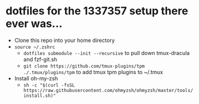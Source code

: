 # dotfiles for the 1337357 setup there ever was...

- Clone this repo into your home directory
- `source ~/.zshrc`
    - `dotfiles submodule --init --recursive` to pull down tmux-dracula and fzf-git.sh
    - `git clone https://github.com/tmux-plugins/tpm ./.tmux/plugins/tpm` to add tmux tpm plugins to ~/.tmux
- Install oh-my-zsh
    - `sh -c "$(curl -fsSL https://raw.githubusercontent.com/ohmyzsh/ohmyzsh/master/tools/install.sh)"`
